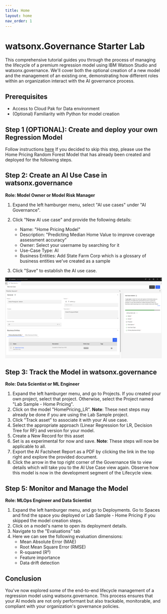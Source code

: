 ```yaml
---
title: Home
layout: home
nav_order: 1
---
```


# watsonx.Governance Starter Lab

This comprehensive tutorial guides you through the process of managing the lifecycle of a premium regression model using IBM Watson Studio and watsonx.governance. We'll cover both the optional creation of a new model and the management of an existing one, demonstrating how different roles within an organization interact with the AI governance process.

## Prerequisites

- Access to Cloud Pak for Data environment
- (Optional) Familiarity with Python for model creation

## Step 1 (OPTIONAL): Create and deploy your own Regression Model
Follow instructions [here](https://ashwinpo.github.io/watsonx-gov-lab/docs/Creating-a-Model.html)
If you decided to skip this step, please use the Home Pricing Random Forest Model that has already been created and deployed for the following steps.

## Step 2: Create an AI Use Case in watsonx.governance

**Role: Model Owner or Model Risk Manager**

1. Expand the left hamburger menu, select "AI use cases" under "AI Governance".
2. Click "New AI use case" and provide the following details:
   - Name: "Home Pricing Model"
   - Description: "Predicting Median Home Value to improve coverage assessment accuracy"
   - Owner: Select your username by searching for it
   - Use-Case Type: AI
   - Business Entities: Add State Farm Corp which is a glossary of business entities we've created as a sample
     
3. Click "Save" to establish the AI use case.

![New AI Use Case](/docs/assets/New_AI_Use_Case.png)

## Step 3: Track the Model in watsonx.governance

**Role: Data Scientist or ML Engineer**

1. Expand the left hamburger menu, and go to Projects. If you created your own project, select that project. Otherwise, select the Project named "Lab Sample - Home Pricing".
2. Click on the model "HomePricing_LR".
**Note**: These next steps may already be done if you are using the Lab Sample project.
4. Click "Track asset" to associate it with your AI use case. 
5. Select the appropriate approach (Linear Regression for LR, Decision Tree for RF) and version for your model.
6. Create a New Record for this asset
7. Set is as experimental for now and save.
**Note**: These steps will now be applicable to all.
9. Export the AI Factsheet Report as a PDF by clicking the link in the top right and explore the provided document.
10. Click the arrow in the top right corner of the Governance tile to view details which will take you to the AI Use Case view again. Observe how this model is now in the development segment of the Lifecycle view.

## Step 5: Monitor and Manage the Model

**Role: MLOps Engineer and Data Scientist**

1. Expand the left hamburger menu, and go to Deployments. Go to Spaces and find the space you deployed or Lab Sample - Home Pricing if you skipped the model creation steps.
2. Click on a model's name to open its deployment details.
3. Navigate to the "Evaluations" tab 
4. Here we can see the following evaluation dimensions:
   - Mean Absolute Error (MAE)
   - Root Mean Square Error (RMSE)
   - R-squared (R²)
   - Feature importance
   - Data drift detection

## Conclusion

You've now explored some of the end-to-end lifecycle management of a regression model using watsonx.governance. This process ensures that your AI models are not only performant but also trackable, monitorable, and compliant with your organization's governance policies.


